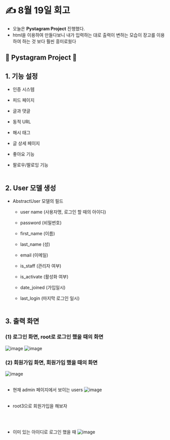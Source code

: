 # ✍️ 8월 19일 회고 
- 오늘은 **Pystagram Project** 진행했다.
- html을 이용하여 만들다보니 내가 입력하는 대로 출력이 변하는 모습이 장고를 이용하여 하는 것 보다 훨씬 흥미로웠다
  
## 💟 Pystagram Project 💟

## 1. 기능 설정

- 인증 시스템

- 피드 페이지
  
- 글과 댓글
  
- 동적 URL
  
- 해시 태그
  
- 글 상세 페이지
  
- 좋아요 기능
  
- 팔로우/팔로잉 기능
<br><br/>
## 2. User 모델 생성

- AbstractUser 모델의 필드

  - user name (사용자명, 로그인 할 때의 아이디)
    
  - password (비밀번호)
    
  - first_name (이름)
    
  - last_name (성)
    
  - email (이메일)
    
  - is_staff (관리자 여부)
    
  - is_activate (활성화 여부)
    
  - date_joined (가입일시)
    
  - last_login (마지막 로그인 일시)
<br><br/>
## 3. 출력 화면
### (1) 로그인 화면, root로 로그인 했을 때의 화면
![image](https://github.com/user-attachments/assets/897a84cc-b964-46b8-8b22-919b867eae83)
![image](https://github.com/user-attachments/assets/c2367387-ebe5-42db-9965-fea2f9170232)

### (2) 회원가입 화면, 회원가입 했을 때의 화면
![image](https://github.com/user-attachments/assets/ea3dd37c-2641-4e79-8dd6-133fef5ac26d)
<br><br/>

- 현재 admin 페이지에서 보이는 users
  ![image](https://github.com/user-attachments/assets/11ecb536-5467-4644-bfc0-8c85d1322712)
<br><br/>

- root3으로 회원가입을 해보자
  
<br><br/>

- 이미 있는 아이디로 로그인 했을 때
![image](https://github.com/user-attachments/assets/c4bbf171-e739-4f17-add5-ccdef8027aa3)
<br><br/>
  

